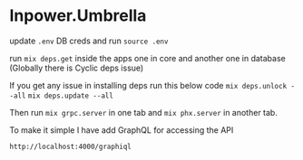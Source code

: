 # Inpower.Umbrella
update `.env` DB creds and run `source .env`

run `mix deps.get` inside the apps one in core and another one in database (Globally there is Cyclic deps issue)

If you get any issue in installing deps run this below code
    `mix deps.unlock --all`
    `mix deps.update --all`

Then run `mix grpc.server` in one tab and `mix phx.server` in another tab.

To make it simple I have add GraphQL for accessing the API 

`http://localhost:4000/graphiql`
